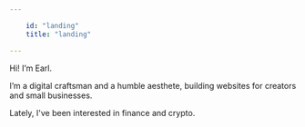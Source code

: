 ```yaml
---

    id: "landing"
    title: "landing"

---
```


<!--
    This file contains html that's rendered below the title at earlman.me/
-->

<p class="large">Hi! I’m Earl.</p>

<p class="large">I’m a digital craftsman and a humble aesthete,
building websites for creators and small businesses.</p>

<p class="large">Lately, I've been interested in finance and crypto.</p>
